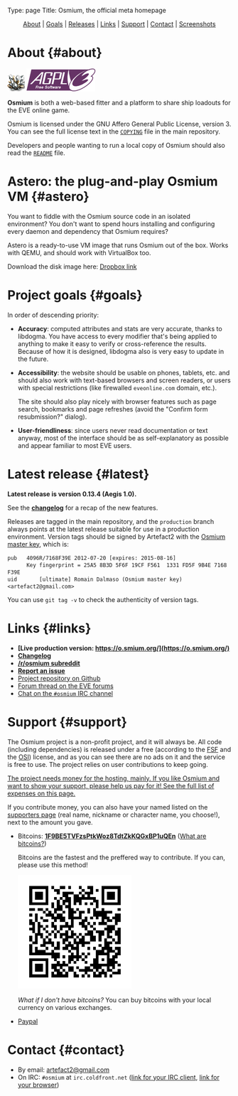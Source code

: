 Type: page
Title: Osmium, the official meta homepage

<p style='text-align: center;'>
<a href='#about'>About</a> |
<a href='#goals'>Goals</a> |
<a href='#latest'>Releases</a> |
<a href='#links'>Links</a> |
<a href='#support'>Support</a> |
<a href='#contact'>Contact</a> |
<a href='#screenshots'>Screenshots</a>
</p>

# About {#about}

![](files/img/logo_osmium.png) ![](files/img/agplv3.png)

**Osmium** is both a web-based fitter and a platform to share ship
loadouts for the EVE online game.

Osmium is licensed under the GNU Affero General Public License,
version 3. You can see the full license text in the
[`COPYING`](https://github.com/osmium-org/osmium/blob/master/COPYING)
file in the main repository.

Developers and people wanting to run a local copy of Osmium should
also read the
[`README`](https://github.com/osmium-org/osmium/blob/master/README.md)
file.

# Astero: the plug-and-play Osmium VM {#astero}

You want to fiddle with the Osmium source code in an isolated
environment? You don't want to spend hours installing and configuring
every daemon and dependency that Osmium requires?

Astero is a ready-to-use VM image that runs Osmium out of the
box. Works with QEMU, and should work with VirtualBox too.

Download the disk image here: [Dropbox link](https://www.dropbox.com/sh/om91kg9eqfdp85r/AADLQtu3xqCNbmxrL2tSqwI0a?dl=0)

# Project goals {#goals}

In order of descending priority:

* **Accuracy**: computed attributes and stats are very accurate,
    thanks to libdogma. You have access to every modifier that's being
    applied to anything to make it easy to verify or cross-reference
    the results. Because of how it is designed, libdogma also is very
    easy to update in the future.

* **Accessibility**: the website should be usable on phones, tablets,
    etc. and should also work with text-based browsers and screen
    readers, or users with special restrictions (like firewalled
    `eveonline.com` domain, etc.).

  The site should also play nicely with browser features such as page
  search, bookmarks and page refreshes (avoid the "Confirm form
  resubmission?" dialog).

* **User-friendliness**: since users never read documentation or text
    anyway, most of the interface should be as self-explanatory as
    possible and appear familiar to most EVE users.

# Latest release {#latest}

**Latest release is version 0.13.4 (Aegis 1.0).**

See the
**[changelog](https://github.com/osmium-org/osmium/blob/staging/src/md/changelog.md)**
for a recap of the new features.

Releases are tagged in the main repository, and the `production`
branch always points at the latest release suitable for use in a
production environment. Version tags should be signed by Artefact2 with the
[Osmium master
key](http://keys.gnupg.net/pks/lookup?op=vindex&fingerprint=on&search=0xFD5F9B4E7168F39E),
which is:

~~~
pub   4096R/7168F39E 2012-07-20 [expires: 2015-08-16]
      Key fingerprint = 25A5 8B3D 5F6F 19CF F561  1331 FD5F 9B4E 7168 F39E
uid       [ultimate] Romain Dalmaso (Osmium master key) <artefact2@gmail.com>
~~~

You can use `git tag -v` to check the authenticity of version tags.

# Links {#links}

* **[Live production version: https://o.smium.org/](https://o.smium.org/)**
* **[Changelog](https://github.com/osmium-org/osmium/blob/staging/src/md/changelog.md)**
* **[/r/osmium subreddit](http://reddit.com/r/osmium)**
* **[Report an issue](https://github.com/osmium-org/osmium/issues/new)**
* [Project repository on Github](https://github.com/osmium-org/osmium)
* [Forum thread on the EVE forums](https://forums.eveonline.com/default.aspx?g=posts&m=1630542#post1630542)
* [Chat on the `#osmium` IRC channel](http://irc.lc/coldfront/osmium/osmiumguest@@@)

# Support {#support}

The Osmium project is a non-profit project, and it will always be. All
code (including dependencies) is released under a free (according to
the [FSF](https://www.gnu.org/licenses/license-list.html) and the
[OSI](http://opensource.org/licenses/category)) license, and as you
can see there are no ads on it and the service is free to use. The
project relies on user contributions to keep going.

[The project needs money for the hosting, mainly. If you like Osmium
and want to show your support, please help us pay for it! See the full
list of expenses on this page.](expenses.xhtml)

If you contribute money, you can also have your named listed on the
[supporters page](supporters.xhtml) (real name, nickname or character name,
you choose!), next to the amount you gave.

* Bitcoins:
  [**1F9BE5TVFzsPtkWoz8TdtZkKQGxBP1uQEn**](bitcoin:1F9BE5TVFzsPtkWoz8TdtZkKQGxBP1uQEn)
  ([What are bitcoins?](http://www.weusecoins.com/))

  Bitcoins are the fastest and the preffered way to contribute. If you
  can, please use this method!

  [![1F9BE5TVFzsPtkWoz8TdtZkKQGxBP1uQEn](files/img/osmium_address.png)](bitcoin:1F9BE5TVFzsPtkWoz8TdtZkKQGxBP1uQEn)

  *What if I don't have bitcoins?* You can buy bitcoins with your
  local currency on various exchanges.

* [Paypal](https://www.paypal.com/cgi-bin/webscr?cmd=_donations&business=URMSZJWLKW8C8&lc=US&item_name=Osmium%20project&item_number=osmium&currency_code=EUR&bn=PP%2dDonationsBF%3abtn_donate_LG%2egif%3aNonHosted)

# Contact {#contact}

* By email: <artefact2@gmail.com>
* On IRC: `#osmium` at `irc.coldfront.net` ([link for your IRC client](irc://irc.coldfront.net/#osmium), [link for your browser](http://irc.lc/coldfront/osmium/osmiumguest@@@))
